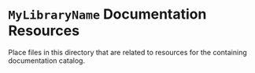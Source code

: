 # ``MyLibraryName`` Documentation Resources

Place files in this directory that are related to resources for the containing documentation catalog.
